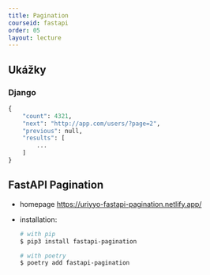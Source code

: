 ```yaml
---
title: Pagination
courseid: fastapi
order: 05
layout: lecture
---
```


## Ukážky

### Django

```python
{
    "count": 4321,
    "next": "http://app.com/users/?page=2",
    "previous": null,
    "results": [
        ...
    ]
}
```

## FastAPI Pagination

* homepage https://uriyyo-fastapi-pagination.netlify.app/

* installation:
	```bash
    # with pip
    $ pip3 install fastapi-pagination

    # with poetry
    $ poetry add fastapi-pagination
	```
